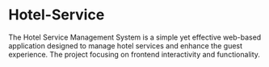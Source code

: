 # Hotel-Service
The Hotel Service Management System is a simple yet effective web-based application designed to manage hotel services and enhance the guest experience. The project focusing on frontend interactivity and functionality.
